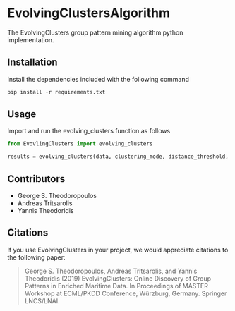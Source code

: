 # EvolvingClustersAlgorithm

The EvolvingClusters group pattern mining algorithm python implementation.

## Installation

Install the dependencies included with the following command
``` Python
pip install -r requirements.txt
```
## Usage

Import and run the evolving_clusters function as follows
``` Python
from EvovlingClusters import evolving_clusters

results = evolving_clusters(data, clustering_mode, distance_threshold, cardinality_threshold, time_threshold)
```
## Contributors
* George S. Theodoropoulos
* Andreas Tritsarolis
* Yannis Theodoridis

## Citations

If you use EvolvingClusters in your project, we would appreciate citations to the following paper:

>George S. Theodoropoulos, Andreas Tritsarolis, and Yannis Theodoridis (2019) EvolvingClusters: Online Discovery of Group Patterns in Enriched Maritime Data. In Proceedings of MASTER Workshop at ECML/PKDD Conference, Würzburg, Germany. Springer LNCS/LNAI.
